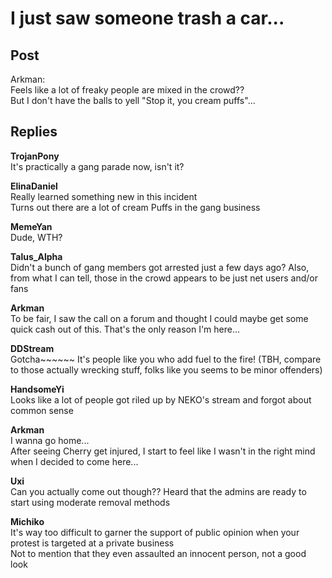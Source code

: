 # I just saw someone trash a car...
## Post
Arkman:<br>
Feels like a lot of freaky people are mixed in the crowd??<br>
But I don't have the balls to yell "Stop it, you cream puffs"... 
## Replies
**TrojanPony**<br>
It's practically a gang parade now, isn't it?

**ElinaDaniel**<br>
Really learned something new in this incident<br>
Turns out there are a lot of cream Puffs in the gang business

**MemeYan**<br>
Dude, WTH?

**Talus_Alpha**<br>
Didn't a bunch of gang members got arrested just a few days ago? Also, from what I can tell, those in the crowd appears to be just net users and/or fans

**Arkman**<br>
To be fair, I saw the call on a forum and thought I could maybe get some quick cash out of this. That's the only reason I'm here...

**DDStream**<br>
Gotcha~~~~~~ It's people like you who add fuel to the fire! (TBH, compare to those actually wrecking stuff, folks like you seems to be minor offenders)

**HandsomeYi**<br>
Looks like a lot of people got riled up by NEKO's stream and forgot about common sense

**Arkman**<br>
I wanna go home...<br>
After seeing Cherry get injured, I start to feel like I wasn't in the right mind when I decided to come here...

**Uxi**<br>
Can you actually come out though?? Heard that the admins are ready to start using moderate removal methods

**Michiko**<br>
It's way too difficult to garner the support of public opinion when your protest is targeted at a private business<br>
Not to mention that they even assaulted an innocent person, not a good look


